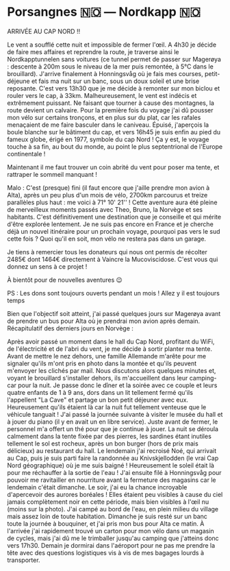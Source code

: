 # Porsangnes 🇳🇴 — Nordkapp 🇳🇴

<!-- 68km / 1255m+ / 1047m- -->

ARRIVÉE AU CAP NORD !!

Le vent a soufflé cette nuit et impossible de fermer l'œil. A 4h30 je décide de faire mes affaires et reprendre la route, je traverse ainsi le Nordkapptunnelen sans voitures (ce tunnel permet de passer sur Magerøya : descente à 200m sous le niveau de la mer puis remontée, à 5°C dans le brouillard). J'arrive finalement à Honningsvåg où je fais mes courses, petit-déjeune et fais ma nuit sur un banc, sous un doux soleil et une brise reposante. C'est vers 13h30 que je me décide à remonter sur mon biclou et rouler vers le cap, à 33km. Malheureusement, le vent est indécis et extrêmement puissant. Ne faisant que tourner à cause des montagnes, la route devient un calvaire. Pour la première fois du voyage j'ai dû pousser mon vélo sur certains tronçons, et en plus sur du plat, car les rafales menaçaient de me faire basculer dans le caniveau. Épuisé, j'aperçois la boule blanche sur le bâtiment du cap, et vers 16h45 je suis enfin au pied du fameux globe, érigé en 1977, symbole du cap Nord ! Ça y est, le voyage touche à sa fin, au bout du monde, au point le plus septentrional de l'Europe continentale !

Maintenant il me faut trouver un coin abrité du vent pour poser ma tente, et rattraper le sommeil manquant !

Malo : C'est (presque) fini (il faut encore que j'aille prendre mon avion à Alta), après un peu plus d'un mois de vélo, 2700km parcourus et treize parallèles plus haut : me voici à 71° 10' 21'' ! Cette aventure aura été pleine de merveilleux moments passés avec Theo, Bruno, la Norvège et ses habitants. C'est définitivement une destination que je conseille et qui mérite d'être explorée lentement. Je ne suis pas encore en France et je cherche déjà un nouvel itinéraire pour un prochain voyage, pourquoi pas vers le sud cette fois ? Quoi qu'il en soit, mon vélo ne restera pas dans un garage.

Je tiens à remercier tous les donateurs qui nous ont permis de récolter 2485€ dont 1464€ directement à Vaincre la Mucoviscidose. C'est vous qui donnez un sens à ce projet !

À bientôt pour de nouvelles aventures 😉

PS : Les dons sont toujours ouverts pendant un mois ! Allez y il est toujours temps

Bien que l'objectif soit atteint, j'ai passé quelques jours sur Magerøya avant de prendre un bus pour Alta où je prendrai mon avion après demain. Récapitulatif des derniers jours en Norvège :

Après avoir passé un moment dans le hall du Cap Nord, profitant du WiFi, de l'électricité et de l'abri du vent, je me décide à sortir planter ma tente. Avant de mettre le nez dehors, une famille Allemande m'arête pour me signaler qu'ils m'ont pris en photo dans la montée et qu'ils peuvent m'envoyer les clichés par mail. Nous discutons alors quelques minutes et, voyant le brouillard s'installer dehors, ils m'accueillent dans leur camping-car pour la nuit. Je passe donc le dîner et la soirée avec ce couple et leurs quatre enfants de 1 à 9 ans, dors dans un lit tellement fermé qu'ils l'appellent "La Cave" et partage un bon petit déjeuner avec eux. Heureusement qu'ils étaient là car la nuit fut tellement venteuse que le véhicule tanguait ! J'ai passé la journée suivante à visiter le musée du hall et à jouer du piano (il y en avait un en libre service). Juste avant de fermer, le personnel m'a offert un thé pour que je continue à jouer. La nuit se déroula calmement dans la tente fixée par des pierres, les sardines étant inutiles tellement le sol est rocheux, après un bon burger (hors de prix mais délicieux) au restaurant du hall. Le lendemain j'ai recroisé Noé, qui arrivait au Cap, puis je suis parti faire la randonnée au Knivskjellodden (le vrai Cap Nord géographique) où je me suis baigné ! Heureusement le soleil était là pour me réchauffer à la sortie de l'eau ! J'ai ensuite filé à Honningsvåg pour pouvoir me ravitailler en nourriture avant la fermeture des magasins car le lendemain c'était dimanche. Le soir, j'ai eu la chance incroyable d'apercevoir des aurores boréales ! Elles étaient peu visibles à cause du ciel jamais complètement noir en cette période, mais bien visibles à l'œil nu (moins sur la photo). J'ai campé au bord de l'eau, en plein milieu du village mais assez loin de toute habitation. Dimanche je suis resté sur un banc toute la journée à bouquiner, et j'ai pris mon bus pour Alta ce matin. À l'arrivée j'ai rapidement trouvé un carton pour mon vélo dans un magasin de cycles, mais j'ai dû me le trimballer jusqu'au camping que j'atteins donc vers 17h30. Demain je dormirai dans l'aéroport pour ne pas me prendre la tête avec des questions logistiques vis à vis de mes bagages lourds à transporter.

